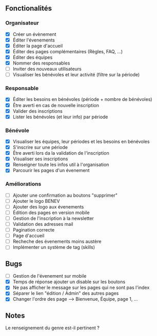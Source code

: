 ## Fonctionalités

### Organisateur

- [x] Créer un évènement
- [x] Éditer l'évenements
- [x] Éditer la page d'accueil
- [x] Éditer des pages complémentaires (Règles, FAQ, ...)
- [x] Éditer des équipes
- [x] Nommer des responsables
- [ ] Inviter des nouveaux utilisateurs
- [ ] Visualiser les bénévoles et leur activité (filtre sur la période)

### Responsable

- [x] Éditer les besoins en bénévoles (période + nombre de bénévoles)
- [x] Être averti en cas de nouvelle inscription
- [x] Valider des inscriptions
- [x] Lister les bénévoles (et leur info) par période

### Bénévole

- [x] Visualiser les équipes, leur périodes et les besoins en bénévoles
- [x] S'inscrire sur une période
- [x] Être averti lors da la validation de l'inscription
- [x] Visualiser ses inscriptions
- [x] Renseigner toute les infos util à l'organisation
- [x] Parcourir les pages d'un évenement

### Améliorations

- [ ] Ajouter une confirmation au boutons "supprimer"
- [ ] Ajouter le logo BENEV
- [ ] Ajouter des logo aux évenements
- [ ] Édition des pages en version mobile
- [ ] Gestion de l'inscription à la newsletter
- [ ] Validation des adresses mail
- [ ] Pagination correcte
- [ ] Page d'accueil
- [ ] Recheche des évenements moins austère
- [ ] Implémenter un système de tag (skills)

## Bugs

- [ ] Gestion de l'évenement sur mobile
- [x] Temps de réponse ajouter un disable sur les boutons
- [x] Ne pas afficher le message sur les pages qui ne sont pas l'index
- [x] Séparer le lien "édition / Admin" des autres pages
- [x] Changer l'ordre des page --> Bienvenue, Équipe, page 1, ...

## Notes

Le renseignement du genre est-il pertinent ?
